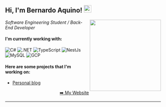 <h2>Hi, I'm Bernardo Aquino! <img src="https://github.githubassets.com/images/mona-whisper.gif" height="24" /></h2>
<!-- <img align='right' src="https://media.giphy.com/media/836HiJc7pgzy8iNXCn/giphy.gif" width="230" /> -->
<img align='right' src="https://media2.giphy.com/media/v1.Y2lkPTc5MGI3NjExZW1odTlwejlvOWZ0ZXg3OWcwNHY2NnB4cXQ2MW15aHF5cGw1bmxsNiZlcD12MV9pbnRlcm5hbF9naWZfYnlfaWQmY3Q9Zw/qgQUggAC3Pfv687qPC/giphy.webp" width="230" />
<p><em>Software Engineering Student / Back-End Developer </em>

<h4> I'm currently working with:</h4>

![C#](https://img.shields.io/badge/C%23-239120?logo=c-sharp&logoColor=white&style=for-the-badge)
![.NET](https://img.shields.io/badge/.NET-5C2D91?logo=.net&logoColor=white&style=for-the-badge)
![TypeScript](https://img.shields.io/badge/TypeScript-007ACC?logo=typescript&logoColor=white&style=for-the-badge)
![NestJs](https://img.shields.io/badge/-NestJs-ea2845?style=for-the-badge&logo=nestjs&logoColor=white)
![MySQL](https://img.shields.io/badge/MySQL-4479A1?style=for-the-badge&logo=mysql&logoColor=white)
![GCP](https://img.shields.io/badge/Google%20Cloud-4285F4?&style=for-the-badge&logo=Google%20Cloud&logoColor=white)
<!-- ![Go](https://img.shields.io/badge/go-%2300ADD8.svg?style=for-the-badge&logo=go&logoColor=white)
![PostgreSQL](https://img.shields.io/badge/PostgreSQL-316192?style=for-the-badge&logo=postgresql&logoColor=white) -->

<h4> Here are some projects that I'm working on: </h4>

  - [Personal blog](https://github.com/bernardoaquino/bernardoaquino.github.io)
 <!-- - [Java Basics](https://github.com/bernardoaquino/study-java-basics)
  - [TODO List API](https://github.com/bernardoaquino/todo-list-api)
  - [Learning Go](https://github.com/bernardoaquino/learning-go)
  - [TabNews Clone](https://github.com/bernardoaquino/clone-tabnews) -->

<p align="right"><a href="https://bernardoaquino.tech/">➡️ My Website</a></p>
<!-- <p align="right">
  Generated by
  <a href="https://github.com/marketplace/actions/yuque-to-readme">actions/yuque-2-readme</a>
</p> -->

-----
<!-- <a href="https://github.com/RaoHai/RaoHai/actions">
<img align="right" alt="Build README" src="https://github.com/RaoHai/RaoHai/workflows/yuque/badge.svg?branch=master" />
</a>
<a  href="https://github.com/RaoHai/RaoHai/blob/master/How-I-Built-A-Self-Updating-README-by-Webhooks-and-Netlify-Functions.md">
How I Built A Self-Updating README by Webhooks and Netlify Functions.
</a> -->
